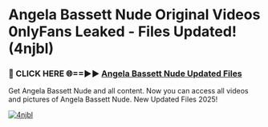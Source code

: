 # Angela Bassett Nude Original Videos 0nlyFans Leaked - Files Updated! (4njbl)

<h3>🔴 CLICK HERE 🌐==►► <a href="https://tinyurl.com/yrmya6cz" rel="nofollow">Angela Bassett Nude Updated Files</a></h3>

Get Angela Bassett Nude and all content. Now you can access all videos and pictures of Angela Bassett Nude. New Updated Files 2025!

[![4njbl](https://i.imgur.com/FMdXYCs.gif)](https://tinyurl.com/yrmya6cz)
